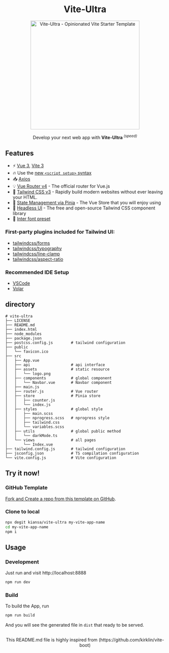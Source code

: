<div align='center'>
<h1>Vite-Ultra </h1>
<img src='https://images.unsplash.com/photo-1495976797530-f33e6580e44b?ixlib=rb-4.0.3&ixid=MnwxMjA3fDB8MHxwaG90by1wYWdlfHx8fGVufDB8fHx8&auto=format&fit=crop&w=1412&q=80' alt='Vite-Ultra - Opinionated Vite Starter Template' width='344'/>
</div>

<p align='center'>
Develop your next web app with <b>Vite-Ultra </b><sup><em>(speed)</em></sup><br>
</p>

## Features

- ⚡ [Vue 3](https://github.com/vuejs/vue-next), [Vite 3](https://github.com/vitejs/vite)
- 🔥 Use the [new `<script setup>` syntax](https://github.com/vuejs/rfcs/pull/227)
- 📥 [Axios](https://axios-http.com/docs/intro)
- 💡 [Vue Router v4](https://router.vuejs.org/) - The official router for Vue.js
- 🎨 [Tailwind CSS v3](https://tailwindcss.com/docs/configuration) - Rapidly build modern websites without ever leaving your HTML.
- 🍍 [State Management via Pinia](https://pinia.esm.dev/) - The Vue Store that you will enjoy using
- 🌼 [Headless UI](https://headlessui.com/) - The free and open-source Tailwind CSS component library
- 📜 [Inter font preset]()

### First-party plugins included for Tailwind UI:

- [tailwindcss/forms](https://github.com/tailwindlabs/tailwindcss-forms)
- [tailwindcss/typography](https://tailwindcss.com/docs/typography-plugin)
- [tailwindcss/line-clamp](https://github.com/tailwindlabs/tailwindcss-line-clamp)
- [tailwindcss/aspect-ratio](https://github.com/tailwindlabs/tailwindcss-aspect-ratio)

### Recommended IDE Setup

- [VSCode](https://code.visualstudio.com/)
- [Volar](https://marketplace.visualstudio.com/items?itemName=johnsoncodehk.volar)

## directory

```
# vite-ultra
├── LICENSE
├── README.md
├── index.html
├── node_modules
├── package.json
├── postcss.config.js        # tailwind configuration
├── public
│   └── favicon.ico
├── src
│   ├── App.vue
│   ├── api                  # api interface
│   ├── assets               # static resource
│   │   └── logo.png
│   ├── components           # global component
│   │   └── Navbar.vue       # Navbar component
│   ├── main.js
│   ├── router.js            # Vue router
│   ├── store                # Pinia store
│   │   ├── counter.js
│   │   └── index.js
│   ├── styles               # global style
│   │   ├── main.scss
│   │   ├── nprogress.scss   # nprogress style
│   │   ├── tailwind.css
│   │   └── variables.scss
│   ├── utils                # global public method
│   │   └── darkMode.ts
│   └── views                # all pages
│       └── Index.vue
├── tailwind.config.js       # tailwind configuration
├── jsconfig.json            # TS compilation configuration
└── vite.config.js           # Vite configuration

```

## Try it now!

### GitHub Template

[Fork and Create a repo from this template on GitHub](https://github.com/kiansa/vite-ultra/generate).

### Clone to local

```bash
npx degit kiansa/vite-ultra my-vite-app-name
cd my-vite-app-name
npm i
```

## Usage

### Development

Just run and visit http://localhost:8888

```bash
npm run dev
```

### Build

To build the App, run

```bash
npm run build
```

And you will see the generated file in `dist` that ready to be served.

##

<p align='center'>
This README.md file is highly inspired from (https://github.com/kirklin/vite-boot)
</p>
